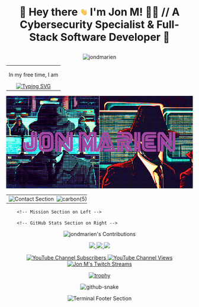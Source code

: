 <body>
  <!--Hello There!-->
  <h1 align='center'>
   <p> 🌟 Hey there <img src="https://raw.githubusercontent.com/DhanushNehru/DhanushNehru/master/assets/wave.gif" width="20px" height="20px"/> I'm Jon M! 👨‍💻 // A Cybersecurity Specialist & Full-Stack Software Developer 🌟</p>
  </h1>

   <!--Github Profile Views-->
  <p align='center'>
    <a>
     <img src="https://komarev.com/ghpvc/?username=jondmarien&label=Profile%20views&color=blueviolet&style=plastic" alt="jondmarien"/>
    </a>
  </p>
  
<table align="center" style="border: none; border-collapse: collapse;">
  <tr>
    <td align="center">
      <p>In my free time, I am</p>
      <a href="https://git.io/typing-svg">
        <img src="https://readme-typing-svg.herokuapp.com?font=Fira+Code&pause=1000&width=435&lines=a+Cyber+Security+Student;a+TryHackMe+Enthusiast;a+Twitch+Streamer;always+learning!" alt="Typing SVG" />
      </a>
    </td>
  </tr>
</table>

  <!--Jon Marien Mr. Robot Text-->
  <p align="center">
    <img src="https://github.com/jondmarien/jondmarien/blob/a8ebf914e97abc8fd45a41b3f54a2f780ad33982/assets/Jon_Marien-Github_Profile_Pic.png" alt="Jon Marien GitHub Profile Pic" />
  </p>

<!-- Side-by-Side: CHRONOS RIG (Left) and Profile Section (Right) -->
<!-- <table align="center" border="0" cellpadding="0" cellspacing="0"> -->
<!--  <tr>
<!-- CHRONOS RIG on Left -->
<!--    <td><img width="645" height="295" alt="carbon(1)" src="https://github.com/user-attachments/assets/c07179b6-2023-404b-95af-abf19459c7b3" /></td> -->
<!-- Profile Section on Right -->
<!--    <td><img width="645" height="403" alt="carbon(6)" src="https://github.com/user-attachments/assets/264cd6b7-19c7-4cbd-a648-8f1c085f73c6" /></td> -->
<!--  </tr> -->
<!-- </table> -->

<!-- Side-by-Side: Top Repos Section (Left) and Skills Section (Right) -->
<table align="center" border="0" cellpadding="0" cellspacing="0" style="border: none; border-collapse: collapse;">
  <tr style="border: none;">
    <!-- Contact Section on Left -->
    <td><img width="645" height="490" alt="Contact Section" src="https://github.com/user-attachments/assets/e0f5768b-311b-4095-b1f5-102a6dd4c345" /></td>
    <!-- Skills Section on Right -->
    <td style="border: none; padding: 0; margin: 0;"><img width="490" height="620" alt="carbon(5)" src="https://github.com/user-attachments/assets/0b5b4574-7acd-414a-9a28-8f0a583abefe" /></td>
  </tr>
</table>

<!-- Side-by-Side: Contact Section (Left) and GitHub Stats Section (Right) -->
<!-- <table align="center" border="0" cellpadding="0" cellspacing="0">  -->
<!--  <tr>  -->
        <!-- Mission Section on Left -->
<!--    <td style="border: none; padding: 0; margin: 0;"><img width="645" height="544" alt="Mission Section(1)" src="https://github.com/user-attachments/assets/515f327f-6bf9-46e4-8ec3-929c21f77623" /></td>  -->
        <!-- GitHub Stats Section on Right -->
<!--    <td><img width="565" height="508" alt="Stats Section" src="https://github.com/user-attachments/assets/79d9fdab-84b0-47be-b548-a71302469ec2" /></td>  -->
<!--  </tr>  -->
<!-- </table>   -->

<!--Contributions (based on user light/dark prefs)-->
<p align="center" width="100%">
  <picture>
    <!-- Dark mode image -->
    <source
        srcset="https://github.pumbas.net/api/contributions/jondmarien?colour=61D719&dotColour=AB2828"
        media="(prefers-color-scheme: dark)"
        alt="jondmarien's Contributions"
    />
    <!-- Default, light mode image -->
    <img 
        src="https://github.pumbas.net/api/contributions/jondmarien?colour=61D719&bgColour=F6F8FA&dotColour=AB2828"
        alt="jondmarien's Contributions"
    />
  </picture>
</p>
  
  <!--Disocrd, Linkedin, and TryHackMe-->
  <p align='center'>
    <a href="https://discord.gg/5CJarP6JCu">
      <img src="https://img.shields.io/badge/Discord-5865F2?style=for-the-badge&logo=discord&logoColor=white" />        
    </a>
    <a href="https://www.linkedin.com/in/jondmarien/">
      <img src="https://img.shields.io/badge/linkedin-%230077B5.svg?&style=for-the-badge&logo=linkedin&logoColor=white" />
    </a>
    <a href="https://tryhackme.com/r/p/jondmarien">
      <img src="https://img.shields.io/badge/TryHackMe-212C42?style=for-the-badge&logo=TryHackMe&logoColor=white" />
    </a>
  </p>
  
  <!--Youtube, Twitch, etc.-->
  <p align='center'>
    <a href="https://www.youtube.com/@SirChronoblaze?sub_confirmation=1">
      <img alt="YouTube Channel Subscribers" src="https://img.shields.io/youtube/channel/subscribers/UC2ZL1XH9cWgTbL9BtZNNtgA">
      <img alt="YouTube Channel Views" src="https://img.shields.io/youtube/channel/views/UC2ZL1XH9cWgTbL9BtZNNtgA">
    </a>
    <a href="https://www.twitch.tv/sirchronoblaze">
      <img src="https://img.shields.io/badge/Twitch-9146FF?style=for-the-badge&logo=twitch&logoColor=white" alt="Jon M's Twitch Streams"" />        
    </a>
  </p>
<!--Github Trophies-->
<p align="center">
  <a href="https://github.com/ryo-ma/github-profile-trophy">
    <img src="https://github-profile-trophy.vercel.app/?username=jondmarien&theme=matrix&rank=-B,-C&no-frame=true&no-bg=true&column=4" alt="trophy"/>
  </a>
</p>
<!--Snake Game-->
<p align="center">
  <picture>
    <source media="(prefers-color-scheme: dark)" srcset="https://raw.githubusercontent.com/Ding808/PigeonD/output/github-snake-dark.svg" />
    <source media="(prefers-color-scheme: light)" srcset="https://raw.githubusercontent.com/Ding808/PigeonD/output/github-snake.svg" />
    <img alt="github-snake" src="https://raw.githubusercontent.com/Ding808/PigeonD/output/github-snake.svg" />
  </picture>
</p>
</body>

<!-- Terminal Footer -->
<div align="center">
  <img width="645" height="311" alt="Terminal Footer Section" src="https://github.com/user-attachments/assets/62183d3e-3c3d-467e-82ca-a3b40a726877" />
</div>
